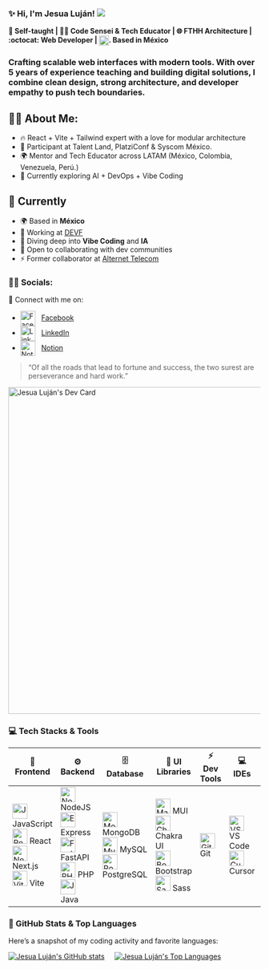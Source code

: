 ### ✨ Hi, I'm Jesua Luján! ![](https://user-images.githubusercontent.com/18350557/176309783-0785949b-9127-417c-8b55-ab5a4333674e.gif)
**🚀 Self-taught | 👨‍💻 Code Sensei & Tech Educator | 🌐 FTHH Architecture | :octocat: Web Developer |  <img src="https://upload.wikimedia.org/wikipedia/commons/f/fc/Flag_of_Mexico.svg" alt="Mexico Flag" width="20" style="vertical-align:middle" />. Based in México**

### Crafting scalable  web interfaces with modern tools. With over 5 years of experience teaching and building digital solutions, I combine clean design, strong architecture, and developer empathy to push tech boundaries.

## 👨‍💻 About Me:
- 🔥 React + Vite + Tailwind expert with a love for modular architecture  
- 🎤 Participant at Talent Land, PlatziConf & Syscom México. 
- 🌍 Mentor and Tech Educator across LATAM (México, Colombia, Venezuela, Perú.)  
- 🎯 Currently exploring AI + DevOps + Vibe Coding

## 📌 Currently
- 🌍 Based in **México**
- 🚀 Working at [DEVF](https://new.devf.la/)
- 🧠 Diving deep into **Vibe Coding** and **IA**
- 🤝 Open to collaborating with dev communities
- ⚡ Former collaborator at [Alternet Telecom](https://alternet.io/)

### 👨‍💻 Socials:
🔗 Connect with me on:

- <img src="https://cdn.jsdelivr.net/gh/devicons/devicon/icons/facebook/facebook-original.svg" width="30" height="30" alt="Facebook" style="vertical-align: middle; margin-right: 8px;" /> [Facebook](https://www.facebook.com/profile.php?id=100093507976508&mibextid=gik2fB)
- <img src="https://cdn.jsdelivr.net/gh/devicons/devicon/icons/linkedin/linkedin-original.svg" width="30" height="30" alt="LinkedIn" style="vertical-align: middle; margin-right: 8px;" /> [LinkedIn](https://www.linkedin.com/in/jesua-hadai-alderete-luján-a2325a121/)
- <img src="https://cdn.jsdelivr.net/gh/devicons/devicon/icons/notion/notion-original.svg" width="30" height="30" alt="Notion" style="vertical-align: middle; margin-right: 8px;" /> [Notion](https://speckle-grass-edc.notion.site/Personal-Portfolio-21ecba0082284e18a7dd154a734b5c9c)

> “Of all the roads that lead to fortune and success, the two surest are perseverance and hard work.”

<a href="https://app.daily.dev/jesulujan">
  <img src="https://api.daily.dev/devcards/v2/QwsS8WQAbbrbH5VWoOstO.png?type=wide&r=211" width="652" alt="Jesua Luján's Dev Card" />
</a>

### 💻 Tech Stacks & Tools

| 🧠 Frontend | ⚙️ Backend | 🗄️ Database | 🎨 UI Libraries | ⚡ Dev Tools | 💻 IDEs | 🔧 CLI Tools |
|------------|------------|-------------|----------------|-------------|----------|--------------|
| <img src="https://raw.githubusercontent.com/danielcranney/readme-generator/main/public/icons/skills/javascript-colored.svg" width="30" alt="JavaScript" /> JavaScript <br> <img src="https://raw.githubusercontent.com/danielcranney/readme-generator/main/public/icons/skills/react-colored.svg" width="30" alt="React" /> React <br> <img src="https://raw.githubusercontent.com/danielcranney/readme-generator/main/public/icons/skills/nextjs-colored.svg" width="30" alt="Next.js" /> Next.js <br> <img src="https://raw.githubusercontent.com/danielcranney/readme-generator/main/public/icons/skills/vite-colored.svg" width="30" alt="Vite" /> Vite | <img src="https://raw.githubusercontent.com/danielcranney/readme-generator/main/public/icons/skills/nodejs-colored.svg" width="30" alt="NodeJS" /> NodeJS <br> <img src="https://raw.githubusercontent.com/danielcranney/readme-generator/main/public/icons/skills/express-colored.svg" width="30" alt="Express" /> Express <br> <img src="https://raw.githubusercontent.com/danielcranney/readme-generator/main/public/icons/skills/fastapi-colored.svg" width="30" alt="FastAPI" /> FastAPI <br> <img src="https://raw.githubusercontent.com/danielcranney/readme-generator/main/public/icons/skills/php-colored.svg" width="30" alt="PHP" /> PHP <br> <img src="https://raw.githubusercontent.com/danielcranney/readme-generator/main/public/icons/skills/java-colored.svg" width="30" alt="Java" /> Java | <img src="https://raw.githubusercontent.com/danielcranney/readme-generator/main/public/icons/skills/mongodb-colored.svg" width="30" alt="MongoDB" /> MongoDB <br> <img src="https://raw.githubusercontent.com/danielcranney/readme-generator/main/public/icons/skills/mysql-colored.svg" width="30" alt="MySQL" /> MySQL <br> <img src="https://raw.githubusercontent.com/danielcranney/readme-generator/main/public/icons/skills/postgresql-colored.svg" width="30" alt="PostgreSQL" /> PostgreSQL | <img src="https://raw.githubusercontent.com/danielcranney/readme-generator/main/public/icons/skills/materialui-colored.svg" width="30" alt="Material UI" /> MUI <br> <img src="https://raw.githubusercontent.com/danielcranney/readme-generator/main/public/icons/skills/chakra-colored.svg" width="30" alt="Chakra UI" /> Chakra UI <br> <img src="https://raw.githubusercontent.com/danielcranney/readme-generator/main/public/icons/skills/bootstrap-colored.svg" width="30" alt="Bootstrap" /> Bootstrap <br> <img src="https://raw.githubusercontent.com/danielcranney/readme-generator/main/public/icons/skills/sass-colored.svg" width="30" alt="Sass" /> Sass | <img src="https://raw.githubusercontent.com/danielcranney/readme-generator/main/public/icons/skills/git-colored.svg" width="30" alt="Git" /> Git | <img src="https://raw.githubusercontent.com/danielcranney/readme-generator/main/public/icons/skills/visualstudiocode.svg" width="30" alt="VS Code" /> VS Code <br> <img src="https://raw.githubusercontent.com/warpdotdev/icons/main/icons/cursor.svg" width="30" alt="Cursor" /> Cursor | <img src="https://raw.githubusercontent.com/warpdotdev/icons/main/icons/warp.svg" width="30" alt="Warp" /> Warp |







### 🚀 GitHub Stats & Top Languages
Here’s a snapshot of my coding activity and favorite languages:

<div style="display: flex; gap: 20px; flex-wrap: wrap; align-items: center;">
  <a href="https://github.com/jesualujan" target="_blank" rel="noopener noreferrer">
    <img
      src="https://github-readme-stats.vercel.app/api?username=jesualujan&show_icons=true&hide=prs,issues&title_color=10b981&text_color=0891b2&icon_color=ffffff&bg_color=22272e&hide_border=true"
      alt="Jesua Luján's GitHub stats"
      style="max-width: 100%;"
    />
  </a>
  <a href="https://github.com/jesualujan" target="_blank" rel="noopener noreferrer">
    <img
      src="https://github-readme-stats.vercel.app/api/top-langs/?username=jesualujan&langs_count=10&title_color=10b981&text_color=0891b2&icon_color=ffffff&bg_color=22272e&hide_border=true&locale=en&custom_title=Top%20Languages"
      alt="Jesua Luján's Top Languages"
      style="max-width: 100%;"
    />
  </a>
</div>


